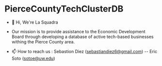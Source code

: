 # PierceCountyTechClusterDB

- 👋 Hi, We're La Squadra

-    Our mission is to provide assistance to the Economic Development Board through developing a database of active tech-based businesses withing the Pierce County area.

- 📫 How to reach us : Sebastion Diez (sebastiandiez6@gmail.com) -- Eric Soto (sotoe@uw.edu)
